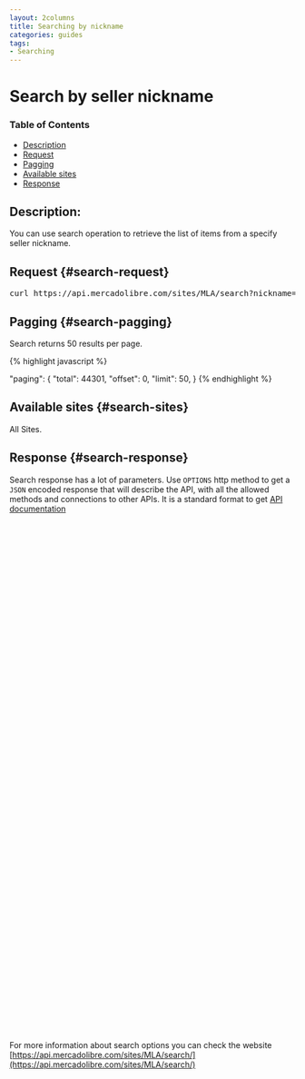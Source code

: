```yaml
---
layout: 2columns
title: Searching by nickname
categories: guides
tags: 
- Searching
---
```


# Search by seller nickname

### Table of Contents
- [Description](#search-description)
- [Request](#search-request)
- [Pagging](#search-pagging)
- [Available sites](#search-sites)
- [Response](#search-response)

## Description:

You can use search operation to retrieve the list of items from a specify seller nickname.

## Request {#search-request}

<pre class="terminal">
curl https://api.mercadolibre.com/sites/MLA/search?nickname=.....
</pre>


## Pagging {#search-pagging}

Search returns 50 results per page.

{% highlight javascript %}

  "paging": {
    "total": 44301,
    "offset": 0,
    "limit": 50,
  }
{% endhighlight %}


## Available sites {#search-sites}

All Sites. 

## Response {#search-response}

Search response has a lot of parameters. Use <code>OPTIONS</code> http method to get a <code>JSON</code> encoded response that will describe the API, with all the allowed methods and connections to other APIs. It is a standard format to get [API documentation](/design-considerations/#options) 

<iframe id="search_api_embed"
  src="javascript:void(0)"
    scrolling="no"
      frameborder="0"
        width="100%"
          height="900">
</iframe>
<script type="text/javascript">
            document.getElementById('search_api_embed').src ='https://api.mercadolibre.com/sites/MLA/search?nickname=TEST';
</script>


For more information about search options you can check the website [https://api.mercadolibre.com/sites/MLA/search/](https://api.mercadolibre.com/sites/MLA/search/)




